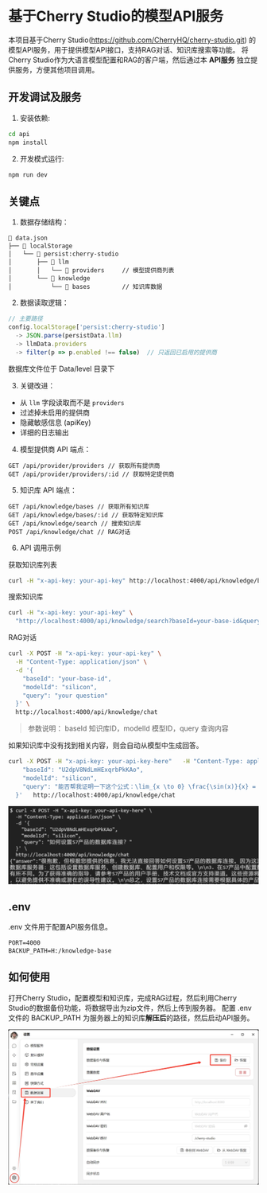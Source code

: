 # 基于Cherry Studio的模型API服务

本项目基于Cherry Studio(https://github.com/CherryHQ/cherry-studio.git) 的模型API服务，用于提供模型API接口，支持RAG对话、知识库搜索等功能。
将Cherry Studio作为大语言模型配置和RAG的客户端，然后通过本 **API服务** 独立提供服务，方便其他项目调用。

## 开发调试及服务

1. 安装依赖:

```bash
cd api
npm install
```

2. 开发模式运行:

```bash
npm run dev
```

## 关键点

1. 数据存储结构：

```
📁 data.json
├── 📁 localStorage
│   └── 📁 persist:cherry-studio
│       ├── 📁 llm
│       │   └── 📁 providers     // 模型提供商列表
│       └── 📁 knowledge
│           └── 📁 bases         // 知识库数据
```

2. 数据读取逻辑：

```typescript
// 主要路径
config.localStorage['persist:cherry-studio']
  -> JSON.parse(persistData.llm)
  -> llmData.providers
  -> filter(p => p.enabled !== false)  // 只返回已启用的提供商
```

数据库文件位于 Data/level 目录下

3. 关键改进：

- 从 `llm` 字段读取而不是 `providers`
- 过滤掉未启用的提供商
- 隐藏敏感信息 (apiKey)
- 详细的日志输出

4. 模型提供商 API 端点：

```
GET /api/provider/providers // 获取所有提供商
GET /api/provider/providers/:id // 获取特定提供商
```

5. 知识库 API 端点：

```
GET /api/knowledge/bases // 获取所有知识库
GET /api/knowledge/bases/:id // 获取特定知识库
GET /api/knowledge/search // 搜索知识库
POST /api/knowledge/chat // RAG对话
```

6. API 调用示例

获取知识库列表

```bash
curl -H "x-api-key: your-api-key" http://localhost:4000/api/knowledge/bases
```

搜索知识库

```bash
curl -H "x-api-key: your-api-key" \
  "http://localhost:4000/api/knowledge/search?baseId=your-base-id&query=your-search-query"
```

RAG对话

```bash
curl -X POST -H "x-api-key: your-api-key" \
  -H "Content-Type: application/json" \
  -d '{
    "baseId": "your-base-id",
    "modelId": "silicon",
    "query": "your question"
  }' \
  http://localhost:4000/api/knowledge/chat
```

> 参数说明： baseId 知识库ID，modelId 模型ID，query 查询内容

如果知识库中没有找到相关内容，则会自动从模型中生成回答。

```bash
curl -X POST -H "x-api-key: your-api-key-here"   -H "Content-Type: application/json"   -d '{
    "baseId": "U2dpV8NdLmHExqrbPkKAo",
    "modelId": "silicon",
    "query": "能否帮我证明一下这个公式：\lim_{x \to 0} \frac{\sin(x)}{x} = 1"
  }'   http://localhost:4000/api/knowledge/chat
```

![API Chat](./screenshot-chat.png)

## .env

.env 文件用于配置API服务信息。

```
PORT=4000
BACKUP_PATH=H:/knowledge-base
```

## 如何使用

打开Cherry Studio，配置模型和知识库，完成RAG过程，然后利用Cherry Studio的数据备份功能，将数据导出为zip文件，然后上传到服务器。
配置 .env 文件的 BACKUP_PATH 为服务器上的知识库**解压后**的路径，然后启动API服务。

![Cherry Studio 数据备份](./screenshot.png)
